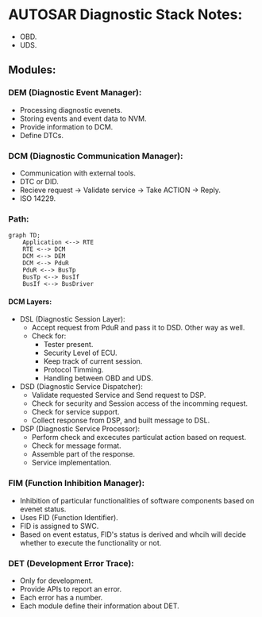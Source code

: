 # AUTOSAR Diagnostic Stack Notes:
- OBD.
- UDS.

## Modules:
### DEM (Diagnostic Event Manager):
- Processing diagnostic evenets.
- Storing events and event data to NVM.
- Provide information to DCM.
- Define DTCs.
### DCM (Diagnostic Communication Manager):
- Communication with external tools.
- DTC or DID.
- Recieve request -> Validate service -> Take ACTION -> Reply.
- ISO 14229.
### Path:
```mermaid
graph TD;
    Application <--> RTE
    RTE <--> DCM
    DCM <--> DEM
    DCM <--> PduR
    PduR <--> BusTp
    BusTp <--> BusIf
    BusIf <--> BusDriver
```
#### DCM Layers:
- DSL (Diagnostic Session Layer):
  - Accept request from PduR and pass it to DSD. Other way as well.
  - Check for:
    - Tester present.
    - Security Level of ECU.
    - Keep track of current session.
    - Protocol Timming.
    - Handling between OBD and UDS.
- DSD (Diagnostic Service Dispatcher):
  - Validate requested Service and Send request to DSP.
  - Check for security and Session access of the incomming request.
  - Check for service support.
  - Collect response from DSP, and built message to DSL.
- DSP (Diagnostic Service Processor):
  - Perform check and excecutes particulat action based on request.
  - Check for message format.
  - Assemble part of the response.
  - Service implementation.

### FIM (Function Inhibition Manager):
- Inhibition of particular functionalities of software components based on evenet status.
- Uses FID (Function Identifier).
- FID is assigned to SWC.
- Based on event estatus, FID's status is derived and whcih will decide whether to execute the functionality or not.
### DET (Development Error Trace):
- Only for development.
- Provide APIs to report an error.
- Each error has a number.
- Each module define their information about DET.